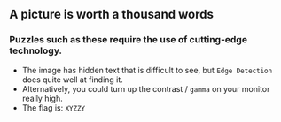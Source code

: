 ## A picture is worth a thousand words
### Puzzles such as these require the use of cutting-edge technology.


 - The image has hidden text that is difficult to see, but `Edge Detection` does quite well at finding it.
 - Alternatively, you could turn up the contrast / `gamma` on your monitor really high.
 - The flag is: ```XYZZY```
